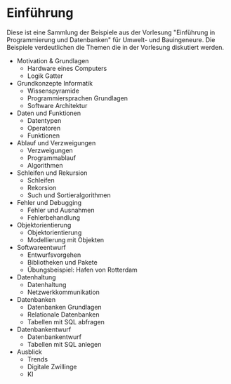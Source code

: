 # Einführung

Diese ist eine Sammlung der Beispiele aus der Vorlesung "Einführung in Programmierung und Datenbanken" für Umwelt- und Bauingeneure. Die Beispiele verdeutlichen die Themen die in der Vorlesung diskutiert werden.


- Motivation & Grundlagen
  - Hardware eines Computers
  - Logik Gatter
- Grundkonzepte Informatik
  - Wissenspyramide
  - Programmiersprachen Grundlagen
  - Software Architektur
- Daten und Funktionen
  - Datentypen
  - Operatoren
  - Funktionen
- Ablauf und Verzweigungen
  - Verzweigungen
  - Programmablauf
  - Algorithmen
- Schleifen und Rekursion
  - Schleifen
  - Rekorsion
  - Such und Sortieralgorithmen
- Fehler und Debugging
  - Fehler und Ausnahmen
  - Fehlerbehandlung
- Objektorientierung
  - Objektorientierung
  - Modellierung mit Objekten
- Softwareentwurf
  - Entwurfsvorgehen
  - Bibliotheken und Pakete
  - Übungsbeispiel: Hafen von Rotterdam
- Datenhaltung
  - Datenhaltung
  - Netzwerkkommunikation
- Datenbanken
  - Datenbanken Grundlagen
  - Relationale Datenbanken
  - Tabellen mit SQL abfragen
- Datenbankentwurf
  - Datenbankentwurf
  - Tabellen mit SQL anlegen
- Ausblick
  - Trends
  - Digitale Zwillinge
  - KI

```{tableofcontents}
```
